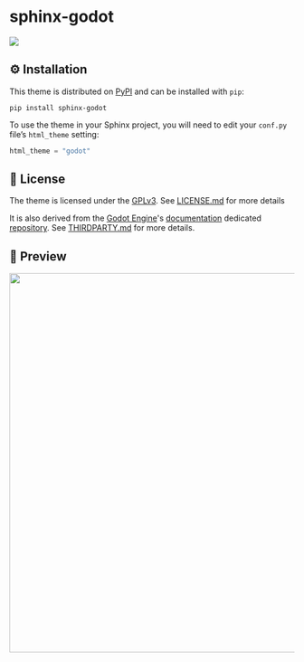 # sphinx-godot

<a href="#">
  <img src="https://img.shields.io/badge/%F0%9F%94%96%20Version-0.0.7-ec3832.svg?color=ec3832&style=flat" />
</a>

## ⚙️ Installation

This theme is distributed on [PyPI][pypi] and can be installed with `pip`:

```shell
pip install sphinx-godot
```

To use the theme in your Sphinx project, you will need to edit your `conf.py` file’s `html_theme` setting:

```python
html_theme = "godot"
```

## 📝 License

The theme is licensed under the [GPLv3](https://www.gnu.org/licenses/gpl-3.0.html).
See [LICENSE.md](LICENSE.md) for more details

It is also derived from the [Godot Engine][godot-engine]'s [documentation][godot-docs] dedicated [repository][godot-docs-repo].
See [THIRDPARTY.md](THIRDPARTY.md) for more details.

## 📸 Preview

<div align="center">
  <img src="https://gitlab.com/opsocket/sphinx_godot/-/raw/main/assets/img/preview.png"  width="800" height="671">
</div>

[godot-docs-repo]: https://github.com/godotengine/godot-docs
[godot-docs]: https://docs.godotengine.org
[godot-engine]: https://github.com/godotengine/godot
[pypi]: https://pypi.org/project/sphinx-godot